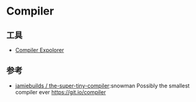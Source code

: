 # Compiler



## 工具

* [Compiler Expolorer](https://godbolt.org/)

## 参考

* [jamiebuilds / the-super-tiny-compiler](https://github.com/jamiebuilds/the-super-tiny-compiler):snowman Possibly the smallest compiler ever https://git.io/compiler
